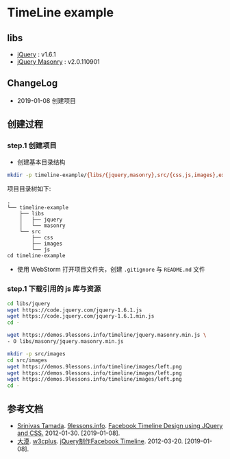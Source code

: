 TimeLine example
================

## libs

- [jQuery](https://jquery.com/) : v1.6.1
- [jQuery Masonry](https://masonry.desandro.com) : v2.0.110901

## ChangeLog

- 2019-01-08 创建项目

## 创建过程

### step.1 创建项目

- 创建基本目录结构

``` bash
mkdir -p timeline-example/{libs/{jquery,masonry},src/{css,js,images},example}
```

项目目录树如下:

```
.
└── timeline-example
    ├── libs
    │   ├── jquery
    │   └── masonry
    └── src
        ├── css
        ├── images
        └── js
cd timeline-example
```

- 使用 WebStorm 打开项目文件夹，创建 `.gitignore` 与 `README.md` 文件

### step.1 下载引用的 js 库与资源

``` bash
cd libs/jquery
wget https://code.jquery.com/jquery-1.6.1.js
wget https://code.jquery.com/jquery-1.6.1.min.js
cd -

wget https://demos.9lessons.info/timeline/jquery.masonry.min.js \
- O libs/masonry/jquery.masonry.min.js

mkdir -p src/images
cd src/images
wget https://demos.9lessons.info/timeline/images/left.png
wget https://demos.9lessons.info/timeline/images/left.png
wget https://demos.9lessons.info/timeline/images/left.png
cd -
```

## 参考文档

- [Srinivas Tamada](http://www.9lessons.info/). [9lessons.info](https://www.9lessons.info/). [Facebook Timeline Design using JQuery and CSS.](https://www.9lessons.info/2012/01/facebook-timeline-design-using-jquery.html) 2012-01-30. [2019-01-08].
- [大漠](https://www.w3cplus.com/blogs/airen). [w3cplus](https://www.w3cplus.com). [jQuery制作Facebook Timeline](https://www.w3cplus.com/jquery/facebook-timeline-design-using-jquery). 2012-03-20. [2019-01-08].
